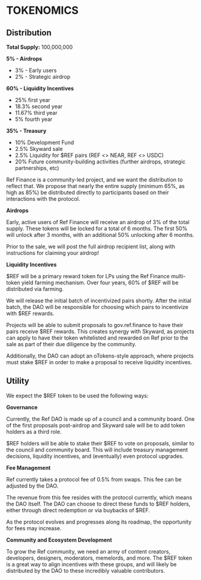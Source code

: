 # TOKENOMICS

## Distribution <a id="f851"></a>

**Total Supply:** 100,000,000

**5% - Airdrops**

* 3% - Early users
* 2% - Strategic airdrop

**60% - Liquidity Incentives**

* 25% first year
* 18.3% second year
* 11.67% third year
* 5% fourth year

**35% - Treasury**

* 10% Development Fund
* 2.5% Skyward sale
* 2.5% Liquidity for $REF pairs \(REF &lt;&gt; NEAR, REF &lt;&gt; USDC\)
* 20% Future community-building activities \(further airdrops, strategic partnerships, etc\)

Ref Finance is a community-led project, and we want the distribution to reflect that. We propose that nearly the entire supply \(minimum 65%, as high as 85%\) be distributed directly to participants based on their interactions with the protocol.

**Airdrops**

Early, active users of Ref Finance will receive an airdrop of 3% of the total supply. These tokens will be locked for a total of 6 months. The first 50% will unlock after 3 months, with an additional 50% unlocking after 6 months.

Prior to the sale, we will post the full airdrop recipient list, along with instructions for claiming your airdrop!

**Liquidity Incentives**

$REF will be a primary reward token for LPs using the Ref Finance multi-token yield farming mechanism. Over four years, 60% of $REF will be distributed via farming.

We will release the initial batch of incentivized pairs shortly. After the initial batch, the DAO will be responsible for choosing which pairs to incentivize with $REF rewards.

Projects will be able to submit proposals to gov.ref.finance to have their pairs receive $REF rewards. This creates synergy with Skyward, as projects can apply to have their token whitelisted and rewarded on Ref prior to the sale as part of their due diligence by the community.

Additionally, the DAO can adopt an oTokens-style approach, where projects must stake $REF in order to make a proposal to receive liquidity incentives.

## **Utility** <a id="0d75"></a>

We expect the $REF token to be used the following ways:

**Governance**

Currently, the Ref DAO is made up of a council and a community board. One of the first proposals post-airdrop and Skyward sale will be to add token holders as a third role.

$REF holders will be able to stake their $REF to vote on proposals, similar to the council and community board. This will include treasury management decisions, liquidity incentives, and \(eventually\) even protocol upgrades.

**Fee Management**

Ref currently takes a protocol fee of 0.5% from swaps. This fee can be adjusted by the DAO.

The revenue from this fee resides with the protocol currently, which means the DAO itself. The DAO can choose to direct these funds to $REF holders, either through direct redemption or via buybacks of $REF.

As the protocol evolves and progresses along its roadmap, the opportunity for fees may increase.

**Community and Ecosystem Development**

To grow the Ref community, we need an army of content creators, developers, designers, moderators, memelords, and more. The $REF token is a great way to align incentives with these groups, and will likely be distributed by the DAO to these incredibly valuable contributors.

